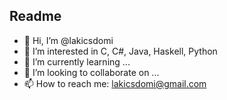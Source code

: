 ## Readme
- 👋 Hi, I’m @lakicsdomi
- 👀 I’m interested in C, C#, Java, Haskell, Python
- 🌱 I’m currently learning ...
- 💞️ I’m looking to collaborate on ...
- 📫 How to reach me: lakicsdomi@gmail.com
<!---
lakicsdomi/lakicsdomi is a ✨ special ✨ repository because its `README.md` (this file) appears on your GitHub profile.
You can click the Preview link to take a look at your changes.
--->
